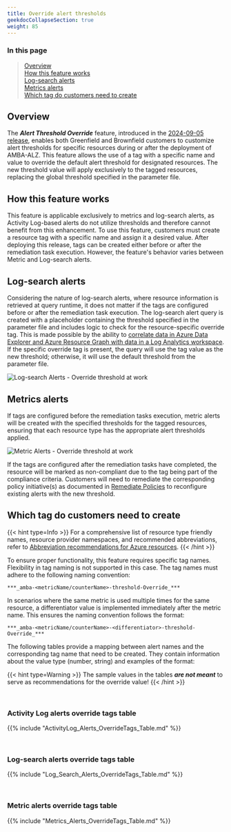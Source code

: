 ```yaml
---
title: Override alert thresholds
geekdocCollapseSection: true
weight: 85
---
```


### In this page

> [Overview](../Threshold-Override#overview) </br>
> [How this feature works](../Threshold-Override#how-this-feature-works) </br>
> [Log-search alerts](../Threshold-Override#log-search-alerts) </br>
> [Metrics alerts](../Threshold-Override#metrics-alerts) </br>
> [Which tag do customers need to create](../Threshold-Override#which-tag-do-customers-need-to-create) </br>

## Overview

The ***Alert Threshold Override*** feature, introduced in the [2024-09-05 release](../../Overview/Whats-New#2024-09-05), enables both Greenfield and Brownfield customers to customize alert thresholds for specific resources during or after the deployment of AMBA-ALZ. This feature allows the use of a tag with a specific name and value to override the default alert threshold for designated resources. The new threshold value will apply exclusively to the tagged resources, replacing the global threshold specified in the parameter file.

## How this feature works

This feature is applicable exclusively to metrics and log-search alerts, as Activity Log-based alerts do not utilize thresholds and therefore cannot benefit from this enhancement. To use this feature, customers must create a resource tag with a specific name and assign it a desired value. After deploying this release, tags can be created either before or after the remediation task execution. However, the feature's behavior varies between Metric and Log-search alerts.

## Log-search alerts

Considering the nature of log-search alerts, where resource information is retrieved at query runtime, it does not matter if the tags are configured before or after the remediation task execution. The log-search alert query is created with a placeholder containing the threshold specified in the parameter file and includes logic to check for the resource-specific override tag. This is made possible by the ability to [correlate data in Azure Data Explorer and Azure Resource Graph with data in a Log Analytics workspace](https://learn.microsoft.com/en-us/azure/azure-monitor/logs/azure-monitor-data-explorer-proxy). If the specific override tag is present, the query will use the tag value as the new threshold; otherwise, it will use the default threshold from the parameter file.

![Log-search Alerts - Override threshold at work](../../media/LogsearchAlerts-OverrideThresholdAtWork.png)

## Metrics alerts

If tags are configured before the remediation tasks execution, metric alerts will be created with the specified thresholds for the tagged resources, ensuring that each resource type has the appropriate alert thresholds applied.

![Metric Alerts - Override threshold at work](../../media/MetricAlerts-OverrideThresholdAtWork.png)

If the tags are configured after the remediation tasks have completed, the resource will be marked as non-compliant due to the tag being part of the compliance criteria. Customers will need to remediate the corresponding policy initiative(s) as documented in [Remediate Policies](../../deploy/Remediate-Policies) to reconfigure existing alerts with the new threshold.

## Which tag do customers need to create

{{< hint type=Info >}}
For a comprehensive list of resource type friendly names, resource provider namespaces, and recommended abbreviations, refer to [Abbreviation recommendations for Azure resources](https://learn.microsoft.com/en-us/azure/cloud-adoption-framework/ready/azure-best-practices/resource-abbreviations).
{{< /hint >}}

To ensure proper functionality, this feature requires specific tag names. Flexibility in tag naming is not supported in this case. The tag names must adhere to the following naming convention:

```***_amba-<metricName/counterName>-threshold-Override_***```

In scenarios where the same metric is used multiple times for the same resource, a differentiator value is implemented immediately after the metric name. This ensures the naming convention follows the format:

```***_amba-<metricName/counterName>-<differentiator>-threshold-Override_***```

The following tables provide a mapping between alert names and the corresponding tag name that need to be created. They contain information about the value type (number, string) and examples of the format:

{{< hint type=Warning >}}
The sample values in the tables ***are not meant*** to serve as recommendations for the override value!
{{< /hint >}}

</br>

### Activity Log alerts override tags table

{{% include "ActivityLog_Alerts_OverrideTags_Table.md" %}}

</br>

### Log-search alerts override tags table

{{% include "Log_Search_Alerts_OverrideTags_Table.md" %}}

</br>

### Metric alerts override tags table

{{% include "Metrics_Alerts_OverrideTags_Table.md" %}}

</br>

